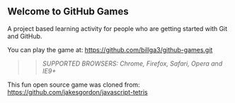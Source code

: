 ## Welcome to GitHub Games

A project based learning activity for people who are getting started with Git and GitHub.

You can play the game at: https://github.com/billga3/github-games.git

>> _*SUPPORTED BROWSERS*: Chrome, Firefox, Safari, Opera and IE9+_

This fun open source game was cloned from: https://github.com/jakesgordon/javascript-tetris
